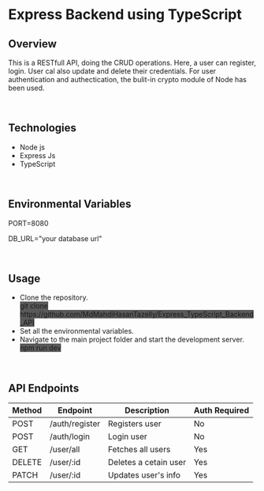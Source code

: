 <h1>Express Backend using TypeScript</h1>

<h2>Overview</h2>
<p>This is a RESTfull API, doing the CRUD operations. Here, a user can register, login. User cal also update and delete their credentials. For user authentication and authectication, the bulit-in crypto module of Node has been used.</p>

<br>

<h2>Technologies</h2>
<ul>
    <li>Node js</li>
    <li>Express Js</li>
    <li>TypeScript</li>
</ul>

<br>

<h2>Environmental Variables</h2>
<div>
    <p>PORT=8080</p>
    <p>DB_URL="your database url"</p>
</div>

<br>

<h2>Usage</h2>
<ul>
   <li>
       Clone the repository. <br>
       <span style="background-color: #595959">git clone https://github.com/MdMahdiHasanTazelly/Express_TypeScript_Backend_API</span>
   </li>

   <li>
       Set all the environmental variables.
   </li>

   <li>
       Navigate to the main project folder and start the development server. <br>
       <span style="background-color: #595959">npm run dev</span>
   </li>
</ul>

<br>

<h2>API Endpoints </h2>
<table>
    <thead>
      <tr>
        <th>Method</th>
        <th>Endpoint</th>
        <th>Description</th>
        <th>Auth Required</th>
      </tr>
    </thead>
    <tbody>
        <tr>
          <td>POST</td>
          <td>/auth/register</td>
          <td>Registers user</td>
          <td>No</td>
        </tr>
         <tr>
          <td>POST</td>
          <td>/auth/login</td>
          <td>Login user</td>
          <td>No</td>
        </tr>
         <tr>
          <td>GET</td>
          <td>/user/all</td>
          <td>Fetches all users</td>
          <td>Yes</td>
        </tr>
        <tr>
          <td>DELETE</td>
          <td>/user/:id</td>
          <td>Deletes a cetain user</td>
          <td>Yes</td>
        </tr>
        <tr>
          <td>PATCH</td>
          <td>/user/:id</td>
          <td>Updates user's info</td>
          <td>Yes</td>
        </tr>
    </tbody>
</table>






   



